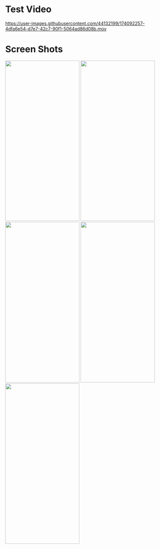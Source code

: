 # Test Video
https://user-images.githubusercontent.com/44132199/174092257-4dfa6e54-d7e7-42c7-90f1-5064ad86d08b.mov

# Screen Shots
 

<img src="https://user-images.githubusercontent.com/44132199/174092613-ed26566d-13b5-4271-9f27-c2fd717c84f1.png" width="234" height="506.4" />
<img src="https://user-images.githubusercontent.com/44132199/174093452-49bfcd8e-d461-4c06-81ed-409d308caae4.png" width="234" height="506.4" />
<img src="https://user-images.githubusercontent.com/44132199/174093730-a9106348-3bab-4b0a-a3e9-3fe7d01ccba9.png" width="234" height="506.4" />
<img src="https://user-images.githubusercontent.com/44132199/174093791-197eda4c-1ea1-4f89-abc3-5160af6f54b2.png" width="234" height="506.4" />
<img src="https://user-images.githubusercontent.com/44132199/174093839-d4b8b6a0-834b-4f1c-88f1-ead7fc24ff88.png" width="234" height="506.4" />

